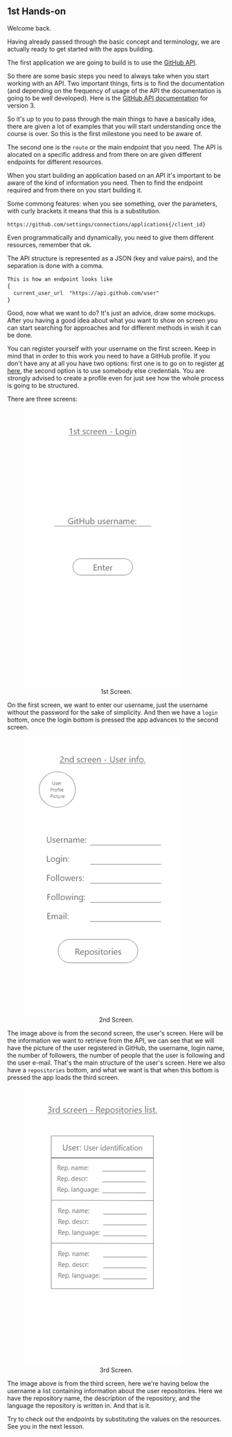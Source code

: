 ## 1st Hands-on 
Welcome back.

Having already passed through the basic concept and terminology, we are actually ready to get started with the apps building.

The first application we are going to build is to use the [GitHub API](https://api.github.com/).

So there are some basic steps you need to always take when you start working with an API. Two important things, firts is to find the documentation (and depending on the frequency of usage of the API the documentation is going to be well developed). Here is the [GitHub API documentation](https://developer.github.com/v3/) for version 3. 

So it's up to you to pass through the main things to have a basically idea, there are given a lot of examples that you will start understanding once the course is over. So this is the first milestone you need to be aware of.

The second one is the `route` or the main endpoint that you need. The API is alocated on a specific address and from there on are given different endpoints for different resources.

When you start building an application based on an API it's important to be aware of the kind of information you need. Then to find the endpoint required and from there on you start building it.

Some commong features: when you see something, over the parameters, with curly brackets it means that this is a substitution.

```html5
https://github.com/settings/connections/applications{/client_id}
```

Even programmatically and dynamically, you need to give them different resources, remember that ok.

The API structure is represented as a JSON (key and value pairs), and the separation is done with a comma. 

```html5
This is how an endpoint looks like
{
  current_user_url	"https://api.github.com/user"
}
```

Good, now what we want to do? It's just an advice, draw some mockups. After you having a good idea about what you want to show on screen you can start searching for approaches and for different methods in wish it can be done.

You can register yourself with your username on the first screen. Keep in mind that in order to this work you need to have a GitHub profile. If you don't have any at all you have two options: first one is to go on to register [at here](https://github.com/join?source=header-home), the second option is to use somebody else credentials. You are strongly advised to create a profile even for just see how the whole process is going to be structured.

There are three screens:

<figure>
  <img src="04_1stScreen.png" alt="Error loading this image.">	
  <figcaption style="text-align:center;">1st Screen.</figcaption>
</figure>

On the first screen, we want to enter our username, just the username without the password for the sake of simplicity. And then we have a `login` bottom, once the login bottom is pressed the app advances to the second screen.

<figure>
  <img src="04_2ndScreen.png" alt="Error loading this image.">	
  <figcaption style="text-align:center;">2nd Screen.</figcaption>
</figure>

The image above is from the second screen, the user's screen. Here will be the information we want to retrieve from the API, we can see that we will have the picture of the user registered in GitHub, the username, login name, the number of followers, the number of people that the user is following and the user e-mail. That's the main structure of the user's screen. Here we also have a `repositories` bottom, and what we want is that when this bottom is pressed the app loads the third screen.

<figure>
  <img src="04_3rdScreen.png" alt="Error loading this image.">	
  <figcaption style="text-align:center;">3rd Screen.</figcaption>
</figure>

The image above is from the third screen, here we're having below the username a list containing information about the user repositories. Here we have the repository name, the description of the repository, and the language the repository is written in. And that is it.

Try to check out the endpoints by substituting the values on the resources. See you in the next lesson.